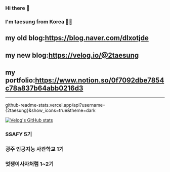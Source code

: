 ### Hi there 👋
### I'm taesung from Korea 👋👋

## my old blog:https://blog.naver.com/dlxotjde
## my new blog:https://velog.io/@2taesung
## my portfolio:https://www.notion.so/0f7092dbe7854c78a837b64abb0216d3

---------------------------------------------------------------------------------------------------------------------------------------

github-readme-stats.vercel.app/api?username={2taesung}&show_icons=true&theme=dark

[![Velog's GitHub stats](https://velog-readme-stats.vercel.app/api?name=2taesung)](https://github.com/eungyeole/velog-readme-stats)


### SSAFY 5기
### 광주 인공지능 사관학교 1기
### 멋쟁이사자처럼 1~2기
